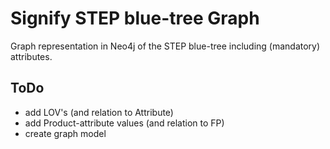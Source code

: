 # Signify STEP blue-tree Graph
Graph representation in Neo4j of the STEP blue-tree including (mandatory) attributes. 

## ToDo

  - add LOV's (and relation to Attribute)
  - add Product-attribute values (and relation to FP)
  - create graph model